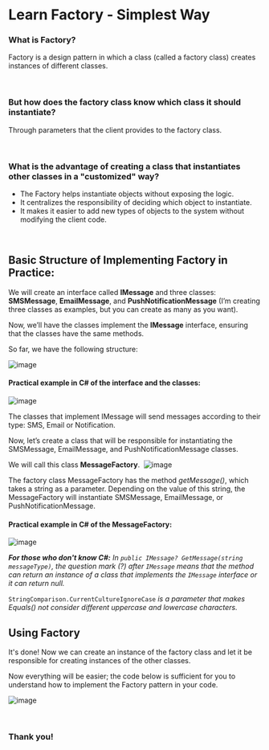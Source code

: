 # Learn Factory - Simplest Way

### What is Factory?

Factory is a design pattern in which a class (called a factory class) creates instances of different classes.

‎ 
### But how does the factory class know which class it should instantiate?

Through parameters that the client provides to the factory class.

‎ 
### What is the advantage of creating a class that instantiates other classes in a "customized" way? 

- The Factory helps instantiate objects without exposing the logic.
- It centralizes the responsibility of deciding which object to instantiate.
- It makes it easier to add new types of objects to the system without modifying the client code.

‎ 
## Basic Structure of Implementing Factory in Practice:

We will create an interface called **IMessage** and three classes: **SMSMessage**, **EmailMessage**, and **PushNotificationMessage** (I’m creating three classes as examples, but you can create as many as you want).

Now, we’ll have the classes implement the **IMessage** interface, ensuring that the classes have the same methods.

So far, we have the following structure:‎

![image](https://github.com/user-attachments/assets/cf39ad7d-2a07-4d6e-9e2a-83ef473c5912)
‎ 
‎
#### Practical example in C# of the interface and the classes:

![image](https://github.com/user-attachments/assets/4e29ade9-f42e-4671-a4aa-0bb7431f78f1)



The classes that implement IMessage will send messages according to their type: SMS, Email or Notification.

Now, let’s create a class that will be responsible for instantiating the SMSMessage, EmailMessage, and PushNotificationMessage classes.

We will call this class **MessageFactory**.
‎ 
![image](https://github.com/user-attachments/assets/636befc3-c59d-4fba-851b-98bec30995e1)


‎The factory class MessageFactory has the method *getMessage()*, which takes a string as a parameter.
Depending on the value of this string, the MessageFactory will instantiate SMSMessage, EmailMessage, or PushNotificationMessage.
‎ ‎
#### Practical example in C# of the MessageFactory:

![image](https://github.com/user-attachments/assets/a1e5c692-2bc3-40ba-bedc-9dd69c040b56)


_**For those who don't know C#:**_
_In `public IMessage? GetMessage(string messageType)`, the question mark (?) after `IMessage` means that the method can return an instance of a class that implements the `IMessage` interface or it can return null._

`StringComparison.CurrentCultureIgnoreCase` _is a parameter that makes Equals() not consider different uppercase and lowercase characters._
‎ 
## Using Factory

It's done! Now we can create an instance of the factory class and let it be responsible for creating instances of the other classes.

Now everything will be easier; the code below is sufficient for you to understand how to implement the Factory pattern in your code.

![image](https://github.com/user-attachments/assets/5e17fe1d-c4e1-40c8-9be8-6b67a371d419)

‎ 
### Thank you!
